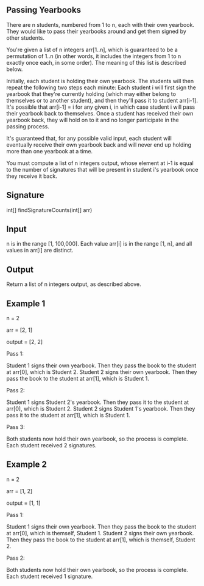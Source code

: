 ## Passing Yearbooks

There are n students, numbered from 1 to n, each with their own yearbook. They would like to pass their yearbooks around and get them signed by other students.

You're given a list of n integers arr[1..n], which is guaranteed to be a permutation of 1..n (in other words, it includes the integers from 1 to n exactly once each, in some order). The meaning of this list is described below.

Initially, each student is holding their own yearbook. The students will then repeat the following two steps each minute: Each student i will first sign the yearbook that they're currently holding (which may either belong to themselves or to another student), and then they'll pass it to student arr[i-1]. It's possible that arr[i-1] = i for any given i, in which case student i will pass their yearbook back to themselves. Once a student has received their own yearbook back, they will hold on to it and no longer participate in the passing process.

It's guaranteed that, for any possible valid input, each student will eventually receive their own yearbook back and will never end up holding more than one yearbook at a time.

You must compute a list of n integers output, whose element at i-1 is equal to the number of signatures that will be present in student i's yearbook once they receive it back.


## Signature

int[] findSignatureCounts(int[] arr)


## Input

n is in the range [1, 100,000].
Each value arr[i] is in the range [1, n], and all values in arr[i] are distinct.


## Output

Return a list of n integers output, as described above.


## Example 1

n = 2

arr = [2, 1]

output = [2, 2]


Pass 1:

Student 1 signs their own yearbook. Then they pass the book to the student at arr[0], which is Student 2.
Student 2 signs their own yearbook. Then they pass the book to the student at arr[1], which is Student 1.


Pass 2:

Student 1 signs Student 2's yearbook. Then they pass it to the student at arr[0], which is Student 2.
Student 2 signs Student 1's yearbook. Then they pass it to the student at arr[1], which is Student 1.


Pass 3:

Both students now hold their own yearbook, so the process is complete.
Each student received 2 signatures.


## Example 2

n = 2

arr = [1, 2]

output = [1, 1]


Pass 1:

Student 1 signs their own yearbook. Then they pass the book to the student at arr[0], which is themself, Student 1.
Student 2 signs their own yearbook. Then they pass the book to the student at arr[1], which is themself, Student 2.


Pass 2:

Both students now hold their own yearbook, so the process is complete.
Each student received 1 signature.
